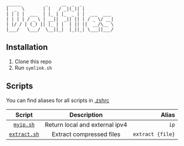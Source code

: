 ```
______         _     __  _  _            
|  _  \       | |   / _|(_)| |           
| | | |  ___  | |_ | |_  _ | |  ___  ___ 
| | | | / _ \ | __||  _|| || | / _ \/ __|
| |/ / | (_) || |_ | |  | || ||  __/\__ \
|___/   \___/  \__||_|  |_||_| \___||___/
```

## Installation

1. Clone this repo
2. Run ```symlink.sh```

## Scripts

You can find aliases for all scripts in [.zshrc](https://github.com/themadnesstony/dotfiles/blob/master/.zshrc)

|                            Script                            |          Description           |                Alias |
| :----------------------------------------------------------: | :----------------------------: | -------------------: |
| [`myip.sh`](https://github.com/themadnesstony/dotfiles/blob/master/scripts/myip.sh) | Return local and external ipv4 |             ```ip``` |
| [`extract.sh`](https://github.com/themadnesstony/dotfiles/blob/master/scripts/extact.sh) |    Extract compressed files    | ```extract {file}``` |

